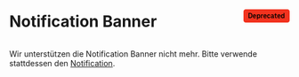 <div style="display: inline-flex; align-items: center; justify-content: space-between; width: 100%;">
    <h1>Notification Banner</h1>
    <img src="assets/deprecated.png" alt="Deprecated Component" />
</div>

Wir unterstützen die Notification Banner nicht mehr. Bitte verwende stattdessen den [Notification](?path=/docs/beta-components-notification--standard).